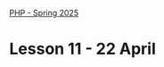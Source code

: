 [PHP - Spring 2025](https://github.com/arturomorarioja-kea/WD_PHP_F25/blob/main/README.md)

# Lesson 11 - 22 April

[--> MVC]: #
[  --> Error.php -> substitute Exception by Throwable]: #
[  --> Create Book model for getAll(). Explain static::]: #
[  --> Implement view and controller for showing all books]: #
[  --> Add book]: #
[  --> Delete book]: #
[  --> Show authors]: #
[  --> Delete authors]: #
[  --> Add authors]: #

[- Films REST API(https://github.com/arturomorarioja/php_films_rest_api)]: #
